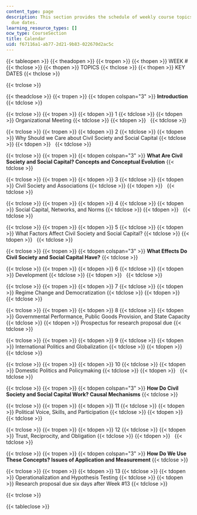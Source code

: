 ```yaml
---
content_type: page
description: This section provides the schedule of weekly course topics and assignment
  due dates.
learning_resource_types: []
ocw_type: CourseSection
title: Calendar
uid: f67116a1-ab77-2d21-9b83-022670d2ac5c
---
```


{{< tableopen >}}
{{< theadopen >}}
{{< tropen >}}
{{< thopen >}}
WEEK #
{{< thclose >}}
{{< thopen >}}
TOPICS
{{< thclose >}}
{{< thopen >}}
KEY DATES
{{< thclose >}}

{{< trclose >}}

{{< theadclose >}}
{{< tropen >}}
{{< tdopen colspan="3" >}}
**Introduction**
{{< tdclose >}}

{{< trclose >}}
{{< tropen >}}
{{< tdopen >}}
1
{{< tdclose >}}
{{< tdopen >}}
Organizational Meeting
{{< tdclose >}}
{{< tdopen >}}
 
{{< tdclose >}}

{{< trclose >}}
{{< tropen >}}
{{< tdopen >}}
2
{{< tdclose >}}
{{< tdopen >}}
Why Should we Care about Civil Society and Social Capital
{{< tdclose >}}
{{< tdopen >}}
 
{{< tdclose >}}

{{< trclose >}}
{{< tropen >}}
{{< tdopen colspan="3" >}}
**What Are Civil Society and Social Capital? Concepts and Conceptual Evolution**
{{< tdclose >}}

{{< trclose >}}
{{< tropen >}}
{{< tdopen >}}
3
{{< tdclose >}}
{{< tdopen >}}
Civil Society and Associations
{{< tdclose >}}
{{< tdopen >}}
 
{{< tdclose >}}

{{< trclose >}}
{{< tropen >}}
{{< tdopen >}}
4
{{< tdclose >}}
{{< tdopen >}}
Social Capital, Networks, and Norms
{{< tdclose >}}
{{< tdopen >}}
 
{{< tdclose >}}

{{< trclose >}}
{{< tropen >}}
{{< tdopen >}}
5
{{< tdclose >}}
{{< tdopen >}}
What Factors Affect Civil Society and Social Capital?
{{< tdclose >}}
{{< tdopen >}}
 
{{< tdclose >}}

{{< trclose >}}
{{< tropen >}}
{{< tdopen colspan="3" >}}
**What Effects Do Civil Society and Social Capital Have?**
{{< tdclose >}}

{{< trclose >}}
{{< tropen >}}
{{< tdopen >}}
6
{{< tdclose >}}
{{< tdopen >}}
Development
{{< tdclose >}}
{{< tdopen >}}
 
{{< tdclose >}}

{{< trclose >}}
{{< tropen >}}
{{< tdopen >}}
7
{{< tdclose >}}
{{< tdopen >}}
Regime Change and Democratization
{{< tdclose >}}
{{< tdopen >}}
 
{{< tdclose >}}

{{< trclose >}}
{{< tropen >}}
{{< tdopen >}}
8
{{< tdclose >}}
{{< tdopen >}}
Governmental Performance, Public Goods Provision, and State Capacity
{{< tdclose >}}
{{< tdopen >}}
Prospectus for research proposal due
{{< tdclose >}}

{{< trclose >}}
{{< tropen >}}
{{< tdopen >}}
9
{{< tdclose >}}
{{< tdopen >}}
International Politics and Globalization
{{< tdclose >}}
{{< tdopen >}}
 
{{< tdclose >}}

{{< trclose >}}
{{< tropen >}}
{{< tdopen >}}
10
{{< tdclose >}}
{{< tdopen >}}
Domestic Politics and Policymaking
{{< tdclose >}}
{{< tdopen >}}
 
{{< tdclose >}}

{{< trclose >}}
{{< tropen >}}
{{< tdopen colspan="3" >}}
**How Do Civil Society and Social Capital Work? Causal Mechanisms**
{{< tdclose >}}

{{< trclose >}}
{{< tropen >}}
{{< tdopen >}}
11
{{< tdclose >}}
{{< tdopen >}}
Political Voice, Skills, and Participation
{{< tdclose >}}
{{< tdopen >}}
 
{{< tdclose >}}

{{< trclose >}}
{{< tropen >}}
{{< tdopen >}}
12
{{< tdclose >}}
{{< tdopen >}}
Trust, Reciprocity, and Obligation
{{< tdclose >}}
{{< tdopen >}}
 
{{< tdclose >}}

{{< trclose >}}
{{< tropen >}}
{{< tdopen colspan="3" >}}
**How Do We Use These Concepts? Issues of Application and Measurement**
{{< tdclose >}}

{{< trclose >}}
{{< tropen >}}
{{< tdopen >}}
13
{{< tdclose >}}
{{< tdopen >}}
Operationalization and Hypothesis Testing
{{< tdclose >}}
{{< tdopen >}}
Research proposal due six days after Week #13
{{< tdclose >}}

{{< trclose >}}

{{< tableclose >}}